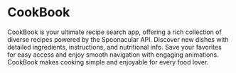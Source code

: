 CookBook
=========

CookBook is your ultimate recipe search app, offering a rich collection of diverse recipes powered by the Spoonacular API. Discover new dishes with detailed ingredients, instructions, and nutritional info. Save your favorites for easy access and enjoy smooth navigation with engaging animations. CookBook makes cooking simple and enjoyable for every food lover.